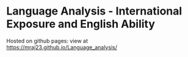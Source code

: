 # Language Analysis - International Exposure and English Ability

Hosted on github pages: view at https://mraj23.github.io/Language_analysis/
